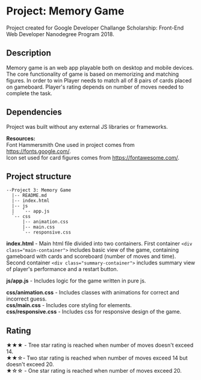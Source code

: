 # Project: Memory Game

Project created for Google Developer Challange Scholarship: Front-End Web Developer Nanodegree Program 2018.

## Description

Memory game is an web app playable both on desktop and mobile devices. The core functionality of game is based on memorizing and matching figures. In order to win Player needs to match all of 8 pairs of cards placed on gameboard. Player's rating depends on number of moves needed to complete the task.

## Dependencies

Project was built without any external JS libraries or frameworks.

**Resources:**    
Font Hammersmith One used in project comes from https://fonts.google.com/.  
Icon set used for card figures comes from https://fontawesome.com/.

## Project structure

```
--Project 3: Memory Game
  |-- README.md
  |-- index.html
  |-- js
  |   `-- app.js
  `-- css
      |-- animation.css
      |-- main.css
      `-- responsive.css
```

**index.html** - Main html file divided into two containers. First container `<div class="main-container">` includes basic view of the game, containing gameboard with cards and scoreboard (number of moves and time). Second container `<div class="summary-container">` includes summary view of player's performance and a restart button.

**js/app.js** - Includes logic for the game written in pure js.

**css/animation.css** - Includes classes with animations for correct and incorrect guess.  
**css/main.css** - Includes core styling for elements.  
**css/responsive.css** - Includes css for responsive design of the game.

## Rating

★★★ - Tree star rating is reached when number of moves doesn't exceed 14.  
★★☆- Two star rating is reached when number of moves exceed 14 but doesn't exceed 20.  
★☆☆ - One star rating is reached when number of moves exceed 20.  
